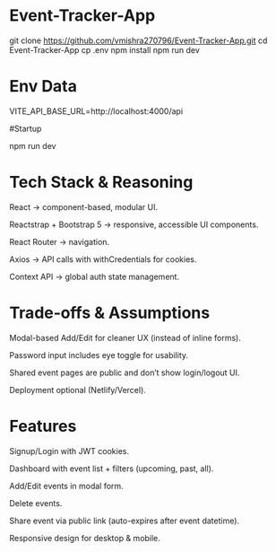 # Event-Tracker-App

git clone https://github.com/vmishra270796/Event-Tracker-App.git
cd Event-Tracker-App
cp .env
npm install
npm run dev


# Env Data

VITE_API_BASE_URL=http://localhost:4000/api


#Startup

npm run dev


# Tech Stack & Reasoning

React → component-based, modular UI.

Reactstrap + Bootstrap 5 → responsive, accessible UI components.

React Router → navigation.

Axios → API calls with withCredentials for cookies.

Context API → global auth state management.



# Trade‑offs & Assumptions

Modal-based Add/Edit for cleaner UX (instead of inline forms).

Password input includes eye toggle for usability.

Shared event pages are public and don’t show login/logout UI.

Deployment optional (Netlify/Vercel).


# Features

Signup/Login with JWT cookies.

Dashboard with event list + filters (upcoming, past, all).

Add/Edit events in modal form.

Delete events.

Share event via public link (auto-expires after event datetime).

Responsive design for desktop & mobile.
